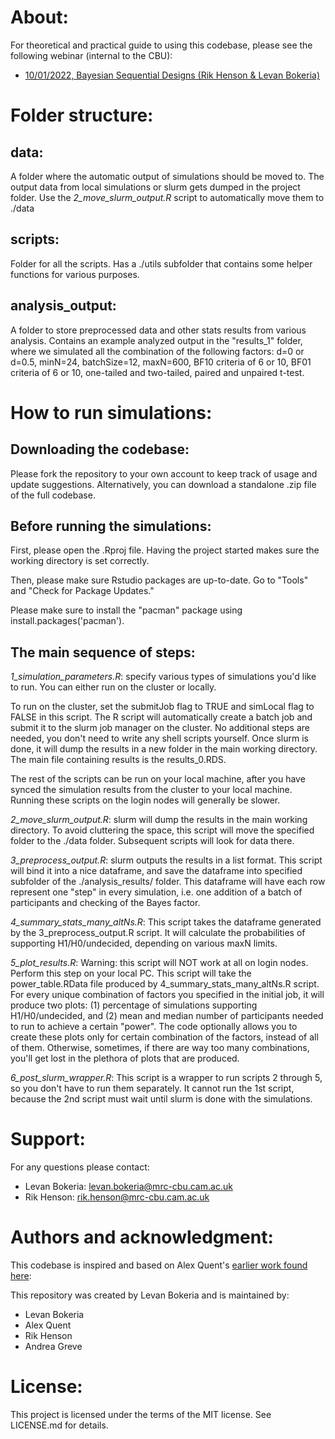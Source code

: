 # About: 

For theoretical and practical guide to using this codebase, please see the following webinar (internal to the CBU):
- [10/01/2022, Bayesian Sequential Designs (Rik Henson & Levan Bokeria)](https://portal.mrc-cbu.cam.ac.uk/sslvpn/PT/http://intranet.mrc-cbu.cam.ac.uk/home/mmm-talks/)

# Folder structure: 

## data:
A folder where the automatic output of simulations should be moved to. The output data from local simulations or slurm gets dumped in the project folder. Use the _2_move_slurm_output.R_ script to automatically move them to ./data

## scripts:
Folder for all the scripts. Has a ./utils subfolder that contains some helper functions for various purposes.

## analysis_output:
A folder to store preprocessed data and other stats results from various analysis. Contains an example analyzed output in the "results_1" folder, where we simulated all the combination of the following factors: d=0 or d=0.5, minN=24, batchSize=12, maxN=600, BF10 criteria of 6 or 10, BF01 criteria of 6 or 10, one-tailed and two-tailed, paired and unpaired t-test.

# How to run simulations:

## Downloading the codebase:

Please fork the repository to your own account to keep track of usage and update suggestions. Alternatively, you can download a standalone .zip file of the full codebase. 

## Before running the simulations:

First, please open the .Rproj file. Having the project started makes sure the working directory is set correctly.

Then, please make sure Rstudio packages are up-to-date. Go to "Tools" and "Check for Package Updates."

Please make sure to install the "pacman" package using install.packages('pacman').

## The main sequence of steps:

_1_simulation_parameters.R_: specify various types of simulations you'd like to run. You can either run on the cluster or locally.

To run on the cluster, set the submitJob flag to TRUE and simLocal flag to FALSE in this script. The R script will automatically create a batch job and submit it to the slurm job manager on the cluster. No additional steps are needed, you don't need to write any shell scripts yourself. Once slurm is done, it will dump the results in a new folder in the main working directory. The main file containing results is the results_0.RDS.

The rest of the scripts can be run on your local machine, after you have synced the simulation results from the cluster to your local machine. Running these scripts on the login nodes will generally be slower. 

_2_move_slurm_output.R_: slurm will dump the results in the main working directory. To avoid cluttering the space, this script will move the specified folder to the ./data folder. Subsequent scripts will look for data there. 

_3_preprocess_output.R_: slurm outputs the results in a list format. This script will bind it into a nice dataframe, and save the dataframe into specified subfolder of the ./analysis_results/ folder. This dataframe will have each row represent one "step" in every simulation, i.e. one addition of a batch of participants and checking of the Bayes factor.

_4_summary_stats_many_altNs.R_: This script takes the dataframe generated by the 3_preprocess_output.R script. It will calculate the probabilities of supporting H1/H0/undecided, depending on various maxN limits.

_5_plot_results.R_: Warning: this script will NOT work at all on login nodes. Perform this step on your local PC. This script will take the power_table.RData file produced by 4_summary_stats_many_altNs.R script. For every unique combination of factors you specified in the initial job, it will produce two plots: (1) percentage of simulations supporting H1/H0/undecided, and (2) mean and median number of participants needed to run to achieve a certain "power".
The code optionally allows you to create these plots only for certain combination of the factors, instead of all of them. Otherwise, sometimes, if there are way too many combinations, you'll get lost in the plethora of plots that are produced.

_6_post_slurm_wrapper.R_: This script is a wrapper to run scripts 2 through 5, so you don't have to run them separately. It cannot run the 1st script, because the 2nd script must wait until slurm is done with the simulations.

# Support:

For any questions please contact:

- Levan Bokeria: levan.bokeria@mrc-cbu.cam.ac.uk
- Rik Henson: rik.henson@mrc-cbu.cam.ac.uk

# Authors and acknowledgment:

This codebase is inspired and based on Alex Quent's [earlier work found here](https://github.com/JAQuent/bayesianSequentialDesign):

This repository was created by Levan Bokeria and is maintained by:

- Levan Bokeria
- Alex Quent
- Rik Henson
- Andrea Greve

# License: 

This project is licensed under the terms of the MIT license. See LICENSE.md for details.